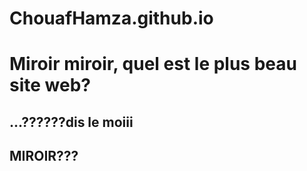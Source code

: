 # ChouafHamza.github.io

<!DOCTYPE html>
<html>
	<head>
	<link rel="stylesheet" href="https://maxcdn.bootstrapcdn.com/bootstrap/3.3.7/css/bootstrap.min.css"/>
		<title> CECI EST UN TEST </title>						
	</head>
	<body>
		<h1>Miroir miroir, quel est le plus beau site web? </h1>
		<h2>...??????dis le moiii</h1>
		<h2>MIROIR???</h1>
	<script src="https://maxcdn.bootstrapcdn.com/bootstrap/3.3.7/js/bootstrap.min.js"></script>
        <script src="https://ajax.googleapis.com/ajax/libs/jquery/3.1.1/jquery.min.js"></script>
	<script src="../custom.js"></script>
	</body>
</html>
